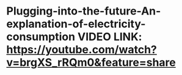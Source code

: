 # Plugging-into-the-future-An-explanation-of-electricity-consumption VIDEO LINK: https://youtube.com/watch?v=brgXS_rRQm0&feature=share
